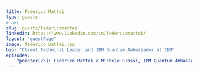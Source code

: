 ```yaml
---
title: Federico Mattei
type: guests
# URL
slug: guests/federicomattei
linkedin: https://www.linkedin.com/in/federicomattei/
layout: "guestPage"
image: federico_mattei.jpg
bio: "Client Technical Leader and IBM Quantum Ambassador at IBM"
episodes: 
    "pointer[25]: Federico Mattei e Michele Grossi, IBM Quantum Ambassador": "/p/pointer25-federico-mattei-e-michele-grossi-ibm-quantum-ambassador/"
---
```



